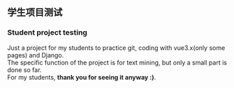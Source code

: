 ## 学生项目测试
### Student project testing
Just a project for my students to practice git, coding with vue3.x(only some pages) and Django.<br>
The specific function of the project is for text mining, but only a small part is done so far.<br>
For my students, **thank you for seeing it anyway :)**.